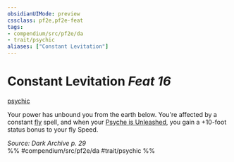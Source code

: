 ```yaml
---
obsidianUIMode: preview
cssclass: pf2e,pf2e-feat
tags:
- compendium/src/pf2e/da
- trait/psychic
aliases: ["Constant Levitation"]
---
```

# Constant Levitation  *Feat 16*  
[psychic](rules/traits/psychic-da.md "Psychic Class Trait")  


Your power has unbound you from the earth below. You're affected by a constant [fly](compendium/spells/fly.md) spell, and when your [Psyche is Unleashed](rules/actions/unleash-psyche-da.md), you gain a +10-foot status bonus to your fly Speed.

*Source: Dark Archive p. 29*  
%% #compendium/src/pf2e/da #trait/psychic %%
